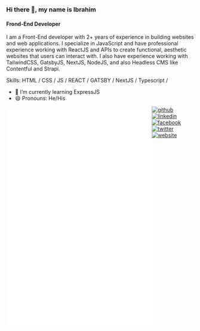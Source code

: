 ### Hi there 👋, my name is Ibrahim
#### Frond-End Developer
<!-- ![Frond-End Developer](https://s3.amazonaws.com/shecodesio-production/uploads/files/000/011/782/original/frontend.png?1624833023) -->

I am a Front-End developer with 2+ years of experience in building websites
and web applications. I specialize in JavaScript and have professional
experience working with ReactJS and APIs to create functional, aesthetic
websites that users can interact with. I also have experience working with
TailwindCSS, GatsbyJS, NextJS, NodeJS, and also Headless CMS like
Contentful and Strapi.

Skills: HTML / CSS / JS / REACT / GATSBY / NextJS / Typescript / 

- 🌱 I’m currently learning ExpressJS 
- 😄 Pronouns: He/His 

<!--[<img align="left" width="390" alt="🦑" src="https://github.com/CyberDevv/CyberDevv/blob/master/metrics.plugin.classic_template.svg">](https://github.com/CyberDevv/metrics) -->


[<img align="left" width="390" alt="🦑" src="https://github.com/CyberDevv/CyberDevv/blob/master/metrics.plugin.coding_habits.svg">](https://github.com/CyberDevv/metrics)

<!-- [![CyberDevv's GitHub stats](https://github-readme-stats.vercel.app/api?username=CyberDevv&show_icons=true&theme=github_dark)](https://github.com/anuraghazra/github-readme-stats)
[![Top Langs](https://github-readme-stats.vercel.app/api/top-langs/?username=CyberDevv)](https://github.com/anuraghazra/github-readme-stats)
[![willianrod's wakatime stats](https://github-readme-stats.vercel.app/api/wakatime?username=CyberDevv)](https://github.com/anuraghazra/github-readme-stats) -->
<!-- ![Profile views](https://gpvc.arturio.dev/CyberDevv) -->
<!-- [![GitHub Streak](https://github-readme-streak-stats.herokuapp.com/?user=CyberDevv&theme=dark)](https://git.io/streak-stats) -->




[<img src='https://cdn.jsdelivr.net/npm/simple-icons@3.0.1/icons/github.svg' alt='github' height='40'>](https://github.com/https://github.com/CyberDevv) [<img src='https://cdn.jsdelivr.net/npm/simple-icons@3.0.1/icons/linkedin.svg' alt='linkedin' height='40'>](https://www.linkedin.com/in/https://www.linkedin.com/in/odesolaibrahim//)  [<img src='https://cdn.jsdelivr.net/npm/simple-icons@3.0.1/icons/facebook.svg' alt='facebook' height='40'>](https://www.facebook.com/https://www.facebook.com/odesola.ibrahim.dev)  [<img src='https://cdn.jsdelivr.net/npm/simple-icons@3.0.1/icons/twitter.svg' alt='twitter' height='40'>](https://twitter.com/https://twitter.com/CyberDevv)  [<img src='https://cdn.jsdelivr.net/npm/simple-icons@3.0.1/icons/icloud.svg' alt='website' height='40'>](https://ibrahim-odesola.netlify.app/)  

